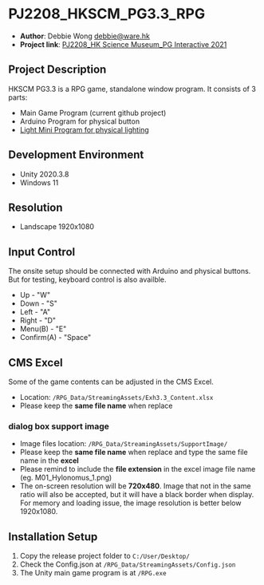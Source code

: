 # PJ2208_HKSCM_PG3.3_RPG
* **Author**: Debbie Wong debbie@ware.hk
* **Project link**: [PJ2208_HK Science Museum_PG Interactive 2021](https://drive.google.com/drive/folders/16270uT0EqpZD2BSOZLHnVnw37C7qTm9n)

## Project Description
HKSCM PG3.3 is a RPG game, standalone window program. It consists of 3 parts:
* Main Game Program (current github project)
* Arduino Program for physical button
* [Light Mini Program for physical lighting](https://github.com/WAREproject/PJ2208_HKSCM_PG3.3_Light)

## Development Environment
* Unity 2020.3.8
* Windows 11

## Resolution
* Landscape 1920x1080

## Input Control
The onsite setup should be connected with Arduino and physical buttons. But for testing, keyboard control is also availble.
* Up - "W"
* Down - "S"
* Left - "A"
* Right - "D"
* Menu(B) - "E"
* Confirm(A) - "Space"

## CMS Excel
Some of the game contents can be adjusted in the CMS Excel. 
* Location: `/RPG_Data/StreamingAssets/Exh3.3_Content.xlsx`
* Please keep the **same file name** when replace
### dialog box support image
* Image files location: `/RPG_Data/StreamingAssets/SupportImage/`
* Please keep the **same file name** when replace and type the same file name in the **excel**
* Please remind to include the **file extension** in the excel image file name (eg. M01_Hylonomus_1.png)
* The on-screen resolution will be **720x480**. Image that not in the same ratio will also be accepted, but it will have a black border when display. For memory and loading issue, the image resolution is better below 1920x1080.

## Installation Setup
1. Copy the release project folder to `C:/User/Desktop/`
2. Check the Config.json at `/RPG_Data/StreamingAssets/Config.json`
3. The Unity main game program is at `/RPG.exe`
